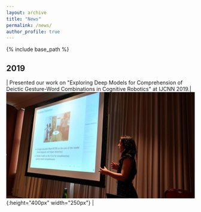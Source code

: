 ```yaml
---
layout: archive
title: "News"
permalink: /news/
author_profile: true
---
```


{% include base_path %}

2019
------

| Presented our work on "Exploring Deep Models for Comprehension of Deictic Gesture-Word Combinations in Cognitive Robotics" at IJCNN 2019.|![](/images/ijcnn2019.jpg){:height="400px" width="250px"} |


